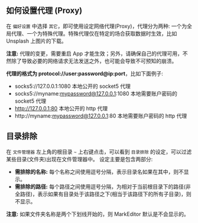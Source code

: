 
## 如何设置代理 (Proxy)
在 `偏好设置` 中选择 `其它`，即可使用设定网络代理(Proxy)，代理分为两种: 一个为全局代理、一个为特殊代理。特殊代理仅在特定的场合获取数据时生效，比如 Unsplash 上图片的下载。

**注意:** 代理的变更，需要重启 App 才能生效；另外，请确保自己的代理可用，不然除了导致必要的网络请求无法发送之外，也可能会导致不可预知的崩溃。

**代理的格式为 protocol://user:password@ip:port**，比如下面例子:
- socks5://127.0.0.1:1080   本地公开的 socket5 代理
- socks5://myname:mypassword@127.0.0.1:1080 本地需要账户密码的 socket5 代理
- http://127.0.0.1:80   本地公开的 http 代理
- http://myname:mypassword@127.0.0.1:80 本地需要账户密码的 http 代理


## 目录排除
在 `文件管理器` 左上角的根目录 `~` 上右键点击，可以看到 `目录排除` 的设定，可以过滤某些目录(文件夹)出现在文件管理器中。
设定主要是包含两部分:
- **需排除的名称:**  每个名称之间使用逗号分隔，表示目录名如果在其中，则不显示。
- **需排除的路径:**  每个路径之间使用逗号分隔，为相对于当前根目录下的路径(非全路径)，表示如果有目录处于该路径之下(相当于该路径下的所有子目录)，则不显示。

**注意:** 如果文件夹名称是两个下划线开始的，则 MarkEditor 默认是不会显示的。